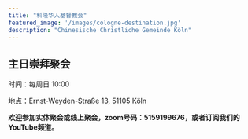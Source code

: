 ```yaml
---
title: "科隆华人基督教会"
featured_image: '/images/cologne-destination.jpg'
description: "Chinesische Christliche Gemeinde Köln"
---
```

## 主日崇拜聚会

时间：每周日 10:00

地点：Ernst-Weyden-Straße 13, 51105 Köln

__欢迎参加实体聚会或线上聚会，zoom号码：5159199676，或者订阅我们的YouTube频道。__